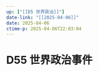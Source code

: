 ```yaml
---
up: ["[[D5 世界政治]]"]
date-link: "[[2025-04-06]]"
date: 2025-04-06
ctime-p: 2025-04-06T22:03:04
---
```


# D55 世界政治事件
